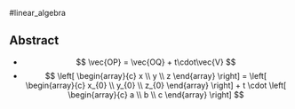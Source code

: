 #linear_algebra 
## Abstract
- $$
\vec{OP} = \vec{OQ} + t\cdot\vec{V}
$$
- $$
\left[
\begin{array}{c}
x \\
y \\
z 
\end{array}
\right] = 
\left[
\begin{array}{c}
x_{0} \\
y_{0} \\
z_{0} 
\end{array}
\right] + t \cdot
\left[
\begin{array}{c}
a \\
b \\
c 
\end{array}
\right] 
$$